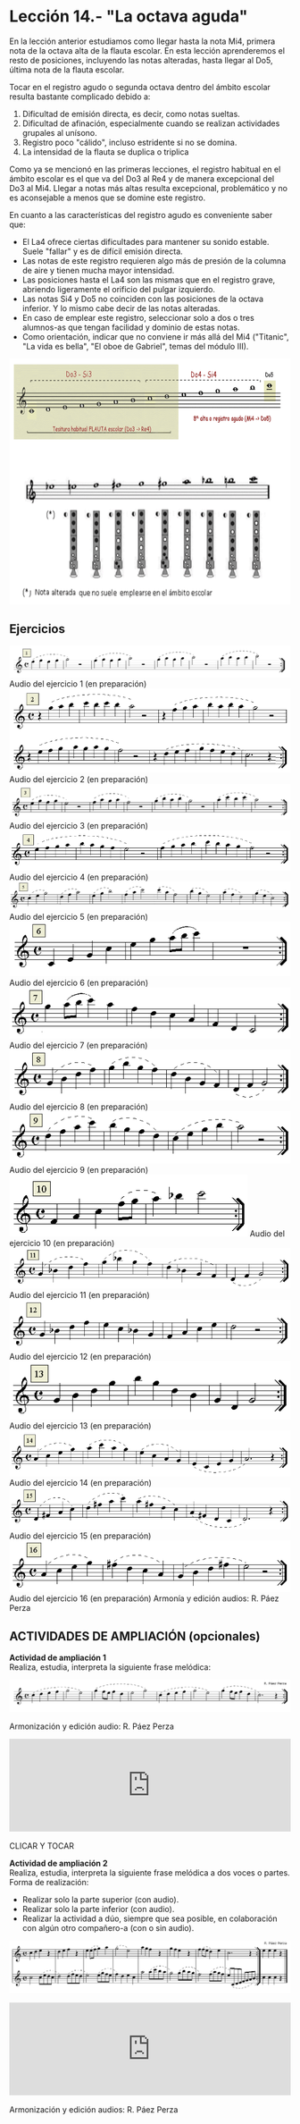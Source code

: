 
# Lección 14.- "La octava aguda"

En la lección anterior estudiamos como llegar hasta la nota Mi4, primera nota de la octava alta de la flauta escolar. En esta lección aprenderemos el resto de posiciones, incluyendo las notas alteradas, hasta llegar al Do5, última nota de la flauta escolar.

Tocar en el registro agudo o segunda octava dentro del ámbito escolar resulta bastante complicado debido a:

1. Dificultad de emisión directa, es decir, como notas sueltas.
1. Dificultad de afinación, especialmente cuando se realizan actividades grupales al unísono.
1. Registro poco "cálido", incluso estridente si no se domina.
1. La intensidad de la flauta se duplica o triplica

Como ya se mencionó en las primeras lecciones, el registro habitual en el ámbito escolar es el que va del Do3 al Re4 y de manera excepcional del Do3 al Mi4. Llegar a notas más altas resulta excepcional, problemático y no es aconsejable a menos que se domine este registro. 

En cuanto a las características del registro agudo es conveniente saber que:

- El La4 ofrece ciertas dificultades para mantener su sonido estable. Suele "fallar" y es de difícil emisión directa.
- Las notas de este registro requieren algo más de presión de la columna de aire y tienen mucha mayor intensidad.
- Las posiciones hasta el La4 son las mismas que en el registro grave, abriendo ligeramente el orificio del pulgar izquierdo.
- Las notas Si4 y Do5 no coinciden con las posiciones de la octava inferior. Y lo mismo cabe decir de las notas alteradas.
- En caso de emplear este registro, seleccionar solo a dos o tres alumnos-as que tengan facilidad y dominio de estas notas. 
- Como orientación, indicar que no conviene ir más allá del Mi4 ("Titanic", "La vida es bella", "El oboe de Gabriel", temas del módulo III).

<img src="img/Posiciones_8a_aguda.gif" height="439" alt="Posiciones 8ª aguda" title="Posiciones 8ª aguda" />

## Ejercicios


![](/assets/L14_Ejer1_OctAlta.gif)
Audio del ejercicio 1 (en preparación)
![](/assets/L14_Ejer2_OctAlta.gif)
Audio del ejercicio 2 (en preparación)
![](/assets/L14_Ejer3_OctAlta.gif)
Audio del ejercicio 3 (en preparación)
![](/assets/L14_Ejer4_OctAlta.gif)
Audio del ejercicio 4 (en preparación)
![](/assets/L14_Ejer5_OctAlta.gif)
Audio del ejercicio 5 (en preparación)
![](/assets/L14_Ejer6_OctAlta.gif)
Audio del ejercicio 6 (en preparación)
![](/assets/L14_Ejer7_OctAlta.gif)
Audio del ejercicio 7 (en preparación)
![](/assets/L14_Ejer8_OctAlta.gif)
Audio del ejercicio 8 (en preparación)
![](/assets/L14_Ejer9_OctAlta.gif)
Audio del ejercicio 9 (en preparación)
![](/assets/L14_Ejer10_OctAlta.gif)
Audio del ejercicio 10 (en preparación)
![](/assets/L14_Ejer11_OctAlta.gif)
Audio del ejercicio 11 (en preparación)
![](/assets/L14_Ejer12_OctAlta.gif)
Audio del ejercicio 12 (en preparación)
![](/assets/L14_Ejer13_OctAlta.gif)
Audio del ejercicio 13 (en preparación)
![](/assets/L14_Ejer14_OctAlta.gif)
Audio del ejercicio 14 (en preparación)
![](/assets/L14_Ejer15_OctAlta.gif)
Audio del ejercicio 15 (en preparación)
![](/assets/L14_Ejer16_OctAlta.gif)
Audio del ejercicio 16 (en preparación)
Armonía y edición audios: R. Páez Perza


## ACTIVIDADES DE AMPLIACIÓN (opcionales)

**Actividad de ampliación 1**<br /> Realiza, estudia, interpreta la siguiente frase melódica:

**<img src="img/Frase_1_8a_aguda.gif" alt="Frase 1 (8ª aguda)" title="Frase 1 (8ª aguda)" />**

Armonización y edición audio: R. Páez Perza

<iframe width="100%" height="166" scrolling="no" frameborder="no" src="https://w.soundcloud.com/player/?url=https%3A//api.soundcloud.com/tracks/344090266&amp;color=%23ff5500&amp;auto_play=false&amp;hide_related=false&amp;show_comments=true&amp;show_user=true&amp;show_reposts=false"></iframe>

CLICAR Y TOCAR

**Actividad de ampliación 2**<br /> Realiza, estudia, interpreta la siguiente frase melódica a dos voces o partes.<br /> Forma de realización:

- Realizar solo la parte superior (con audio).
- Realizar solo la parte inferior (con audio).
- Realizar la actividad a dúo, siempre que sea posible, en colaboración con algún otro compañero-a (con o sin audio).

**<img src="img/Frase_2_8a_aguda_Duo.1.gif" alt="Frase 2 (8ª aguda)" title="Frase 2 (8ª aguda)" />**

<iframe width="100%" height="166" scrolling="no" frameborder="no" src="https://w.soundcloud.com/player/?url=https%3A//api.soundcloud.com/tracks/344090269&amp;color=%23ff5500&amp;auto_play=false&amp;hide_related=false&amp;show_comments=true&amp;show_user=true&amp;show_reposts=false"></iframe>

Armonización y edición audios: R. Páez Perza

